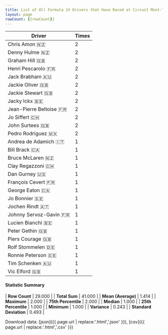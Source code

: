 ```yaml
---
title: List of All Formula 1® Drivers that Have Raced at Circuit Mont-Tremblant
layout: page
rowCount: {{rowCount}}
---
```


| Driver | Times |
|--|--|
| Chris Amon 🇳🇿 | 2 |
| Denny Hulme 🇳🇿 | 2 |
| Graham Hill 🇬🇧 | 2 |
| Henri Pescarolo 🇫🇷 | 2 |
| Jack Brabham 🇦🇺 | 2 |
| Jackie Oliver 🇬🇧 | 2 |
| Jackie Stewart 🇬🇧 | 2 |
| Jacky Ickx 🇧🇪 | 2 |
| Jean-Pierre Beltoise 🇫🇷 | 2 |
| Jo Siffert 🇨🇭 | 2 |
| John Surtees 🇬🇧 | 2 |
| Pedro Rodríguez 🇲🇽 | 2 |
| Andrea de Adamich 🇮🇹 | 1 |
| Bill Brack 🇨🇦 | 1 |
| Bruce McLaren 🇳🇿 | 1 |
| Clay Regazzoni 🇨🇭 | 1 |
| Dan Gurney 🇺🇸 | 1 |
| François Cevert 🇫🇷 | 1 |
| George Eaton 🇨🇦 | 1 |
| Jo Bonnier 🇸🇪 | 1 |
| Jochen Rindt 🇦🇹 | 1 |
| Johnny Servoz-Gavin 🇫🇷 | 1 |
| Lucien Bianchi 🇧🇪 | 1 |
| Peter Gethin 🇬🇧 | 1 |
| Piers Courage 🇬🇧 | 1 |
| Rolf Stommelen 🇩🇪 | 1 |
| Ronnie Peterson 🇸🇪 | 1 |
| Tim Schenken 🇦🇺 | 1 |
| Vic Elford 🇬🇧 | 1 |

#### Statistic Summary

| **Row Count** | 29.000 |
| **Total Sum** | 41.000 |
| **Mean (Average)** | 1.414 |
| **Maximum** | 2.000 |
| **75th Percentile** | 2.000 |
| **Median** | 1.000 |
| **25th Percentile** | 1.000 |
| **Minimum** | 1.000 |
| **Variance** | 0.243 |
| **Standard Deviation** | 0.493 |

Download data: [json]({{ page.url | replace:'.html','.json' }}), [csv]({{ page.url | replace:'.html','.csv' }})
